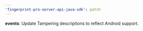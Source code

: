 ```yaml
---
'fingerprint-pro-server-api-java-sdk': patch
---
```


**events**: Update Tampering descriptions to reflect Android support.
